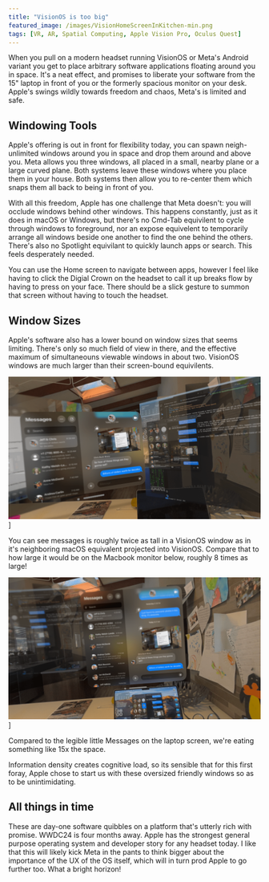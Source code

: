 ```yaml
---
title: "VisionOS is too big"
featured_image: /images/VisionHomeScreenInKitchen-min.png
tags: [VR, AR, Spatial Computing, Apple Vision Pro, Oculus Quest]
---
```


When you pull on a modern headset running VisionOS or Meta's Android variant you get to place arbitrary software applications floating around you in space. It's a neat effect, and promises to liberate your software from the 15" laptop in front of you or the formerly spacious monitor on your desk. Apple's swings wildly towards freedom and chaos, Meta's is limited and safe.
<!--more--> 

## Windowing Tools
Apple's offering is out in front for flexibility today, you can spawn neigh-unlimited windows around you in space and drop them around and above you. Meta allows you three windows, all placed in a small, nearby plane or a large curved plane. Both systems leave these windows where you place them in your house. Both systems then allow you to re-center them which snaps them all back to being in front of you. 

With all this freedom, Apple has one challenge that Meta doesn't: you will occlude windows behind other windows. This happens constantly, just as it does in macOS or Windows, but there's no Cmd-Tab equivilent to cycle through windows to foreground, nor an expose equivelent to temporarily arrange all windows beside one another to find the one behind the others. There's also no Spotlight equivilant to quickly launch apps or search. This feels desperately needed. 

You can use the Home screen to navigate between apps, however I feel like having to click the Digial Crown on the headset to call it up breaks flow by having to press on your face. There should be a slick gesture to summon that screen without having to touch the headset.

## Window Sizes
Apple's software also has a lower bound on window sizes that seems limiting. There's only so much field of view in there, and the effective maximum of simultaneouns viewable windows in about two. VisionOS windows are much larger than their screen-bound equivilents.


![VisionOS apps are huge!](/images/VisionVsMacOS-min.PNG)]

You can see messages is roughly twice as tall in a VisionOS window as in it's neighboring macOS equivalent projected into VisionOS. Compare that to how large it would be on the Macbook monitor below, roughly 8 times as large!

![VisionOS apps are huge!](/images/VisionVsMacbook-min.PNG)]

Compared to the legible little Messages on the laptop screen, we're eating something like 15x the space.

Information density creates cognitive load, so its sensible that for this first foray, Apple chose to start us with these oversized friendly windows so as to be unintimidating. 

## All things in time
These are day-one software quibbles on a platform that's utterly rich with promise. WWDC24 is four months away. Apple has the strongest general purpose operating system and developer story for any headset today. I like that this will likely kick Meta in the pants to think bigger about the importance of the UX of the OS itself, which will in turn prod Apple to go further too. What a bright horizon!